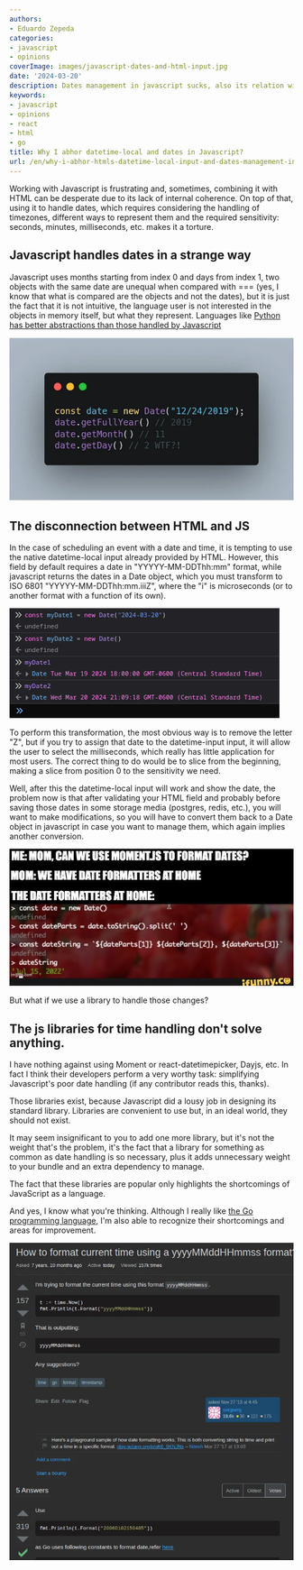 ```yaml
---
authors:
- Eduardo Zepeda
categories:
- javascript
- opinions
coverImage: images/javascript-dates-and-html-input.jpg
date: '2024-03-20'
description: Dates management in javascript sucks, also its relation with datetime-local input is counterintuitive and only denotes Javascript's faults as a language
keywords:
- javascript
- opinions
- react
- html
- go
title: Why I abhor datetime-local and dates in Javascript?
url: /en/why-i-abhor-htmls-datetime-local-input-and-dates-management-in-javascript
---
```



Working with Javascript is frustrating and, sometimes, combining it with HTML can be desperate due to its lack of internal coherence. On top of that, using it to handle dates, which requires considering the handling of timezones, different ways to represent them and the required sensitivity: seconds, minutes, milliseconds, etc. makes it a torture.

## Javascript handles dates in a strange way

Javascript uses months starting from index 0 and days from index 1, two objects with the same date are unequal when compared with === (yes, I know that what is compared are the objects and not the dates), but it is just the fact that it is not intuitive, the language user is not interested in the objects in memory itself, but what they represent. Languages like [Python has better abstractions than those handled by Javascript](/en/python-vs-javascript-which-is-the-best-programming-language/)

!["Javascript's date management is not intuitive"](images/date-javascript.webp "Javascript's date management is not intuitive")

## The disconnection between HTML and JS

In the case of scheduling an event with a date and time, it is tempting to use the native datetime-local input already provided by HTML. However, this field by default requires a date in "YYYYY-MM-DDThh:mm" format, while javascript returns the dates in a Date object, which you must transform to ISO 6801 "YYYYY-MM-DDThh:mm.iiiZ", where the "i" is microseconds (or to another format with a function of its own).

!["Two object with the same date in Javascript aren't equal"](images/two-dates-javascript.png "Javascript's abstraction when it comes to dates can be confusing")

To perform this transformation, the most obvious way is to remove the letter "Z", but if you try to assign that date to the datetime-input input, it will allow the user to select the milliseconds, which really has little application for most users. The correct thing to do would be to slice from the beginning, making a slice from position 0 to the sensitivity we need. 

Well, after this the datetime-local input will work and show the date, the problem now is that after validating your HTML field and probably before saving those dates in some storage media (postgres, redis, etc.), you will want to make modifications, so you will have to convert them back to a Date object in javascript in case you want to manage them, which again implies another conversion.

!["A meme that with irony, makes fun of Javasript's date management"](images/formatting-dates-in-javascript.jpg "Oh, mom! Not javascript again!")

But what if we use a library to handle those changes? 

## The js libraries for time handling don't solve anything.

I have nothing against using Moment or react-datetimepicker, Dayjs, etc. In fact I think their developers perform a very worthy task: simplifying Javascript's poor date handling (if any contributor reads this, thanks). 

Those libraries exist, because Javascript did a lousy job in designing its standard library. Libraries are convenient to use but, in an ideal world, they should not exist.

It may seem insignificant to you to add one more library, but it's not the weight that's the problem, it's the fact that a library for something as common as date handling is so necessary, plus it adds unnecessary weight to your bundle and an extra dependency to manage.

The fact that these libraries are popular only highlights the shortcomings of JavaScript as a language. 

And yes, I know what you're thinking. Although I really like [the Go programming language](/en/go-programming-language-introduction-to-variables-and-data-types/), I'm also able to recognize their shortcomings and areas for improvement.

!["Go date formatting is awful too"](images/date_formatting_golang.webp "Go's date formatting, like Javascript's, is awful")